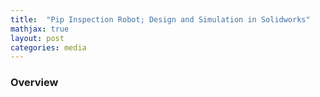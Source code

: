 ```yaml
---
title:  "Pip Inspection Robot; Design and Simulation in Solidworks"
mathjax: true
layout: post
categories: media
---
```


### Overview
